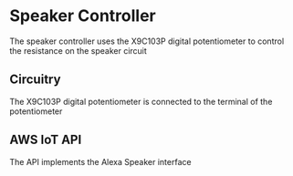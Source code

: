 # Speaker Controller

The speaker controller uses the X9C103P digital potentiometer to control the resistance on the speaker circuit

## Circuitry

The X9C103P digital potentiometer is connected to the terminal of the potentiometer

## AWS IoT API

The API implements the Alexa Speaker interface